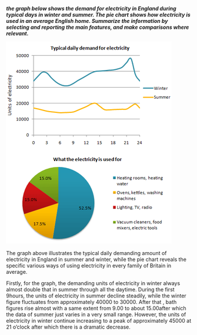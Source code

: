 _**the graph below shows the demand for electricity in England during typical days in winter and summer. The pie chart shows how electricity is used in an average English home. Summarize the information by selecting and reporting the main features, and make comparisons where relevant.**_

![](/assets/4-2.png)

The graph above illustrates the typical daily demanding amount of electricity in England in summer and winter, while the pie chart reveals the specific various ways of using electricity in every family of Britain in average. 



Firstly, for the graph, the demanding units of electricity in winter always almost double that in summer through all the daytime. During the first 9hours, the units of electricity in summer decline steadily, while the winter figure fluctuates from approximately 40000 to 30000. After that , bath figures rise almost with a same extent from 9.00 to about 15.00after which the data of summer just varies in a very small range. However, the units of electricity in winter continue increasing to a peak of approximately 45000 at 21 o’clock after which there is a dramatic decrease.

